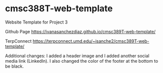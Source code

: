 # cmsc388T-web-template

Website Template for Project 3

Github Page
https://ivanasanchezdiaz.github.io/cmsc389T-web-template/

TerpConnect
https://terpconnect.umd.edu/~isanche2/cmsc389T-web-template/

Additional changes: I added a header image and I added another social media link (LinkedIn). I also changed the color of the footer at the bottom to be black.
